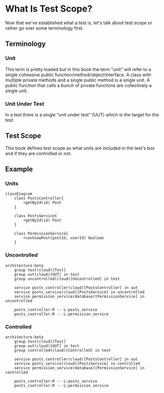 # What Is Test Scope?

Now that we've established what a test is, let's talk about test scope or rather go over some terminology first.

## Terminology

### Unit

This term is pretty loaded but in this book the term "unit" will refer to a single coheasive public function/method/object/interface. A class with multiple private methods and a single public method is a single unit. A public function that calls a bunch of private functions are collectively a single unit.

### Unit Under Test

In a test there is a single "unit under test" (<abbr>UUT</abbr>) which is the target for the test.

## Test Scope

This book defines test scope as what units are included in the test's box and if they are controlled or not.

## Example

### Units

```mermaid
classDiagram
    class PostsController{
        +getById(id) Post
    }

    class PostsService{
        +getById(id) Post
    }

    class PermissionService{
        +canViewPost(postId, userId) boolean
    }
```

### Uncontrolled

```mermaid
architecture-beta
    group test(cloud)[Test]
    group uut(cloud)[UUT] in test
    group uncontrolled(cloud)[Uncontrolled] in test

    service posts_controller(cloud)[PostsController] in uut
    service posts_service(cloud)[PostsService] in uncontrolled
    service permission_service(database)[PermissionService] in uncontrolled

    posts_controller:R -- L:posts_service
    posts_controller:R -- L:permission_service
```

### Controlled

```mermaid
architecture-beta
    group test(cloud)[Test]
    group uut(cloud)[UUT] in test
    group controlled(cloud)[Controlled] in test

    service posts_controller(cloud)[PostsController] in uut
    service posts_service(cloud)[PostsService] in controlled
    service permission_service(database)[PermissionService] in controlled

    posts_controller:R -- L:posts_service
    posts_controller:R -- L:permission_service
```
